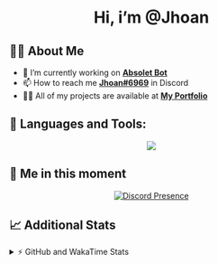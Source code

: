 <h1 align="center">Hi, i’m @Jhoan</h1>

## 🙋‍♂️ About Me

- 🔭 I’m currently working on **[Absolet Bot](https://strider.cloud)**
- 📫 How to reach me **[Jhoan#6969](https://jhoan.monster/)** in Discord
- 👨‍💻 All of my projects are available at **[My Portfolio](https://jhoan.monster)**

## 🚀 Languages and Tools:
<p align="center">
  <a href="https://skillicons.dev">
    <img src="https://skillicons.dev/icons?i=js,ts,html,css,bootstrap,nodejs,express,vscode,neovim,vim,atom,cloudflare,git,github,discord,bots,linux,mongodb,nginx,redis,wordpress,heroku&perline=11" />
  </a>
</p>
  
## 👤 Me in this moment
<p align="center">
    <a href="https://discord.com/users/612460795124776960" target="_blank" rel="nofollow">
        <img src="https://lanyard-profile-readme.vercel.app/api/612460795124776960?idleMessage=Probably%20coding%20Absolet..." alt="Discord Presence" align="center">
    </a>
</p>

## 📈 Additional Stats
<details>
    <summary>⚡ GitHub and WakaTime Stats</summary>
    <br/>

<!--START_SECTION:waka-->
![Code Time](http://img.shields.io/badge/Code%20Time-397%20hrs%2020%20mins-blue)

**🐱 My GitHub Data** 

> 🏆 758 Contributions in the Year 2022
 > 
> 📦 60.1 kB Used in GitHub's Storage 
 > 
> 💼 Opted to Hire
 > 
> 📜 4 Public Repositories 
 > 
> 🔑 30 Private Repositories  
 > 
**I'm an Early 🐤** 

```text
🌞 Morning    53 commits     ██░░░░░░░░░░░░░░░░░░░░░░░   7.99% 
🌆 Daytime    304 commits    ███████████░░░░░░░░░░░░░░   45.85% 
🌃 Evening    277 commits    ██████████░░░░░░░░░░░░░░░   41.78% 
🌙 Night      29 commits     █░░░░░░░░░░░░░░░░░░░░░░░░   4.37%

```
📅 **I'm Most Productive on Wednesday** 

```text
Monday       104 commits    ████░░░░░░░░░░░░░░░░░░░░░   15.69% 
Tuesday      91 commits     ███░░░░░░░░░░░░░░░░░░░░░░   13.73% 
Wednesday    126 commits    ████░░░░░░░░░░░░░░░░░░░░░   19.0% 
Thursday     71 commits     ██░░░░░░░░░░░░░░░░░░░░░░░   10.71% 
Friday       67 commits     ██░░░░░░░░░░░░░░░░░░░░░░░   10.11% 
Saturday     121 commits    ████░░░░░░░░░░░░░░░░░░░░░   18.25% 
Sunday       83 commits     ███░░░░░░░░░░░░░░░░░░░░░░   12.52%

```


📊 **This Week I Spent My Time On** 

```text
⌚︎ Time Zone: America/Bogota

💬 Programming Languages: 
JavaScript               4 hrs 43 mins       █████████████████░░░░░░░░   67.51% 
TypeScript               42 mins             ██░░░░░░░░░░░░░░░░░░░░░░░   10.17% 
EJS                      23 mins             █░░░░░░░░░░░░░░░░░░░░░░░░   5.7% 
Bash                     22 mins             █░░░░░░░░░░░░░░░░░░░░░░░░   5.24% 
YAML                     20 mins             █░░░░░░░░░░░░░░░░░░░░░░░░   4.77%

🔥 Editors: 
VS Code                  7 hrs               █████████████████████████   100.0%

🐱‍💻 Projects: 
IpVanish-GUI             2 hrs 58 mins       ██████████░░░░░░░░░░░░░░░   42.44% 
Absolet-Bot              2 hrs 12 mins       ████████░░░░░░░░░░░░░░░░░   31.61% 
Strider-System           1 hr 2 mins         ███░░░░░░░░░░░░░░░░░░░░░░   14.78% 
discord                  24 mins             █░░░░░░░░░░░░░░░░░░░░░░░░   5.75% 
api                      8 mins              ░░░░░░░░░░░░░░░░░░░░░░░░░   2.14%

💻 Operating System: 
Linux                    7 hrs               █████████████████████████   100.0%

```

**I Mostly Code in JavaScript** 

```text
JavaScript               15 repos            █████████████████░░░░░░░░   68.18% 
Java                     2 repos             ██░░░░░░░░░░░░░░░░░░░░░░░   9.09% 
CSS                      2 repos             ██░░░░░░░░░░░░░░░░░░░░░░░   9.09% 
TypeScript               1 repo              █░░░░░░░░░░░░░░░░░░░░░░░░   4.55% 
Shell                    1 repo              █░░░░░░░░░░░░░░░░░░░░░░░░   4.55%

```



 Last Updated on 22/08/2022 14:37:54 UTC
<!--END_SECTION:waka-->
</details>
